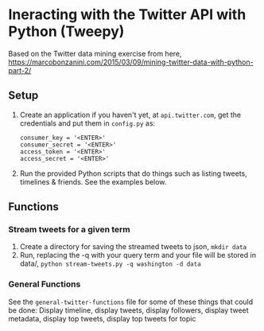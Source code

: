 # Ineracting with the Twitter API with Python (Tweepy)

Based on the Twitter data mining exercise from here, https://marcobonzanini.com/2015/03/09/mining-twitter-data-with-python-part-2/

## Setup

1. Create an application if you haven't yet, at `api.twitter.com`, get the credentials and put them in `config.py` as:

    ```
    consumer_key = '<ENTER>'
    consumer_secret = '<ENTER>'
    access_token = '<ENTER>'
    access_secret = '<ENTER>'
    ```

1. Run the provided Python scripts that do things such as listing tweets, timelines & friends. See the examples below.
## Functions

### Stream tweets for a given term

1. Create a directory for saving the streamed tweets to json, `mkdir data`
1. Run, replacing the -q with your query term and your file will be stored in data/, `python stream-tweets.py -q washington -d data`

### General Functions

See the `general-twitter-functions` file for some of these things that could be done: Display timeline, display tweets, display followers, display tweet metadata, display top tweets, display top tweets for topic
